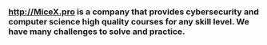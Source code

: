 ### http://MiceX.pro is a company that provides cybersecurity and computer science high quality courses for any skill level. We have many challenges to solve and practice.

